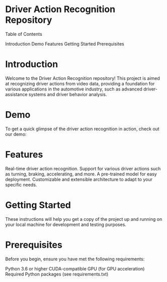 # Driver Action Recognition Repository
Table of Contents

Introduction
Demo
Features
Getting Started
Prerequisites
<!-- Installation -->
<!-- Usage
Dataset
Training
Inference
Model Performance
Contributing
License -->

# Introduction

Welcome to the Driver Action Recognition repository! This project is aimed at recognizing driver actions from video data, providing a foundation for various applications in the automotive industry, such as advanced driver-assistance systems and driver behavior analysis.

# Demo
To get a quick glimpse of the driver action recognition in action, check out our demo:

# Features
Real-time driver action recognition.
Support for various driver actions such as turning, braking, accelerating, and more.
A pre-trained model for easy deployment.
Customizable and extensible architecture to adapt to your specific needs.

# Getting Started
These instructions will help you get a copy of the project up and running on your local machine for development and testing purposes.

# Prerequisites
Before you begin, ensure you have met the following requirements:

Python 3.6 or higher
CUDA-compatible GPU (for GPU acceleration)
Required Python packages (see requirements.txt)
<!-- # Installation -->
